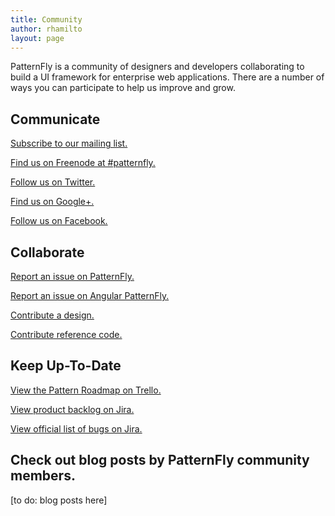 ```yaml
---
title: Community
author: rhamilto
layout: page
---
```

<p>PatternFly is a community of designers and developers collaborating to build a UI framework for enterprise web applications. There are a number of ways you can participate to help us improve and grow.</p>

<div class="row">
<div class="col-md-4">
<h2>Communicate</h2>
<p><a href="https://www.redhat.com/mailman/listinfo/patternfly">Subscribe to our mailing list.</a></p>
<p><a href="http://webchat.freenode.net/?channels=#patternfly">Find us on Freenode at #patternfly.</a></p>
<p><a href="https://twitter.com/patternfly_dev"><i class="fa fa-twitter-square"></i> Follow us on Twitter.</a></p>
<p><a href="https://plus.google.com/communities/117224483835467139511" target="_blank"><i class="fa fa-google-plus-square"></i> Find us on Google+.</a></p>
<p><a href="https://www.facebook.com/groups/PatternFlyCommunity/" target="_blank"><i class="fa fa-facebook-official"></i> Follow us on Facebook.</a></p>
</div>

<div class="col-md-4">
<h2>Collaborate</h2>
<p><a href="https://github.com/patternfly/patternfly/issues/" target="_blank">Report an issue on PatternFly.</a></p>
<p><a href="https://github.com/patternfly/angular-patternfly/issues/" target="_blank">Report an issue on Angular PatternFly.</a></p>
<p><a href="/get-started/contribute/">Contribute a design.</a></p>
<p><a href="https://github.com/patternfly/patternfly#patternfly-reference-implementation">Contribute reference code.</a></p>
</div>

<div class="col-md-4">
<h2>Keep Up-To-Date</h2>
<p><a href="https://trello.com/b/NVGU2lol/patternfly-patterns-and-styles/" target="_blank">View the Pattern Roadmap on Trello.</a></p>
<p><a href="https://patternfly.atlassian.net/secure/RapidBoard.jspa?rapidView=4&projectKey=PTNFLY&view=planning.nodetail" target="_blank">View product backlog on Jira.</a></p>
<p><a href="https://patternfly.atlassian.net/secure/RapidBoard.jspa?rapidView=4&view=planning&selectedIssue=PTNFLY-428&quickFilter=35" target="_blank"> View official list of bugs on Jira.</a></p>
</div>
</div>

<h2>Check out blog posts by PatternFly community members.</h2>
<p>[to do: blog posts here]
